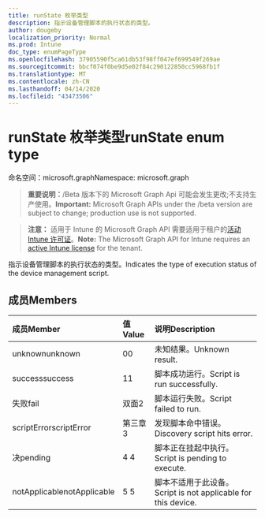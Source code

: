 ```yaml
---
title: runState 枚举类型
description: 指示设备管理脚本的执行状态的类型。
author: dougeby
localization_priority: Normal
ms.prod: Intune
doc_type: enumPageType
ms.openlocfilehash: 37905590f5ca61db53f98ff047ef699549f269ae
ms.sourcegitcommit: bbcf074f0be9d5e02f84c290122850cc5968fb1f
ms.translationtype: MT
ms.contentlocale: zh-CN
ms.lasthandoff: 04/14/2020
ms.locfileid: "43473506"
---
```

# <a name="runstate-enum-type"></a><span data-ttu-id="96cc7-103">runState 枚举类型</span><span class="sxs-lookup"><span data-stu-id="96cc7-103">runState enum type</span></span>

<span data-ttu-id="96cc7-104">命名空间：microsoft.graph</span><span class="sxs-lookup"><span data-stu-id="96cc7-104">Namespace: microsoft.graph</span></span>

> <span data-ttu-id="96cc7-105">**重要说明：**/Beta 版本下的 Microsoft Graph Api 可能会发生更改;不支持生产使用。</span><span class="sxs-lookup"><span data-stu-id="96cc7-105">**Important:** Microsoft Graph APIs under the /beta version are subject to change; production use is not supported.</span></span>

> <span data-ttu-id="96cc7-106">**注意：** 适用于 Intune 的 Microsoft Graph API 需要适用于租户的[活动 Intune 许可证](https://go.microsoft.com/fwlink/?linkid=839381)。</span><span class="sxs-lookup"><span data-stu-id="96cc7-106">**Note:** The Microsoft Graph API for Intune requires an [active Intune license](https://go.microsoft.com/fwlink/?linkid=839381) for the tenant.</span></span>

<span data-ttu-id="96cc7-107">指示设备管理脚本的执行状态的类型。</span><span class="sxs-lookup"><span data-stu-id="96cc7-107">Indicates the type of execution status of the device management script.</span></span>

## <a name="members"></a><span data-ttu-id="96cc7-108">成员</span><span class="sxs-lookup"><span data-stu-id="96cc7-108">Members</span></span>
|<span data-ttu-id="96cc7-109">成员</span><span class="sxs-lookup"><span data-stu-id="96cc7-109">Member</span></span>|<span data-ttu-id="96cc7-110">值</span><span class="sxs-lookup"><span data-stu-id="96cc7-110">Value</span></span>|<span data-ttu-id="96cc7-111">说明</span><span class="sxs-lookup"><span data-stu-id="96cc7-111">Description</span></span>|
|:---|:---|:---|
|<span data-ttu-id="96cc7-112">unknown</span><span class="sxs-lookup"><span data-stu-id="96cc7-112">unknown</span></span>|<span data-ttu-id="96cc7-113">0</span><span class="sxs-lookup"><span data-stu-id="96cc7-113">0</span></span>|<span data-ttu-id="96cc7-114">未知结果。</span><span class="sxs-lookup"><span data-stu-id="96cc7-114">Unknown result.</span></span>|
|<span data-ttu-id="96cc7-115">success</span><span class="sxs-lookup"><span data-stu-id="96cc7-115">success</span></span>|<span data-ttu-id="96cc7-116">1</span><span class="sxs-lookup"><span data-stu-id="96cc7-116">1</span></span>|<span data-ttu-id="96cc7-117">脚本成功运行。</span><span class="sxs-lookup"><span data-stu-id="96cc7-117">Script is run successfully.</span></span>|
|<span data-ttu-id="96cc7-118">失败</span><span class="sxs-lookup"><span data-stu-id="96cc7-118">fail</span></span>|<span data-ttu-id="96cc7-119">双面</span><span class="sxs-lookup"><span data-stu-id="96cc7-119">2</span></span>|<span data-ttu-id="96cc7-120">脚本运行失败。</span><span class="sxs-lookup"><span data-stu-id="96cc7-120">Script failed to run.</span></span>|
|<span data-ttu-id="96cc7-121">scriptError</span><span class="sxs-lookup"><span data-stu-id="96cc7-121">scriptError</span></span>|<span data-ttu-id="96cc7-122">第三章</span><span class="sxs-lookup"><span data-stu-id="96cc7-122">3</span></span>|<span data-ttu-id="96cc7-123">发现脚本命中错误。</span><span class="sxs-lookup"><span data-stu-id="96cc7-123">Discovery script hits error.</span></span>|
|<span data-ttu-id="96cc7-124">决</span><span class="sxs-lookup"><span data-stu-id="96cc7-124">pending</span></span>|<span data-ttu-id="96cc7-125">4 </span><span class="sxs-lookup"><span data-stu-id="96cc7-125">4</span></span>|<span data-ttu-id="96cc7-126">脚本正在挂起中执行。</span><span class="sxs-lookup"><span data-stu-id="96cc7-126">Script is pending to execute.</span></span>|
|<span data-ttu-id="96cc7-127">notApplicable</span><span class="sxs-lookup"><span data-stu-id="96cc7-127">notApplicable</span></span>|<span data-ttu-id="96cc7-128">5 </span><span class="sxs-lookup"><span data-stu-id="96cc7-128">5</span></span>|<span data-ttu-id="96cc7-129">脚本不适用于此设备。</span><span class="sxs-lookup"><span data-stu-id="96cc7-129">Script is not applicable for this device.</span></span>|



